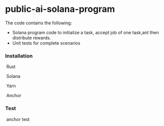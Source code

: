 # public-ai-solana-program
The code contains the following:

- Solana program code to initialize a task, accept job of one task,ant then distribute rewards.
- Unit tests for complete scenarios

### Installation

​    Rust

​    Solana

​    Yarn

​    Anchor

### Test

​    anchor test

